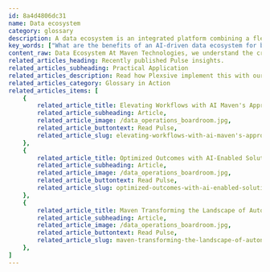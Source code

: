 ```yaml
---
id: 8a4d4806dc31
name: Data ecosystem
category: glossary
description: A data ecosystem is an integrated platform combining a flexible data architecture, scalable delivery, and AI-driven data management to enhance decision-making and streamline operations for businesses, improving performance, customer engagement, and market agility.
key_words: ["What are the benefits of an AI-driven data ecosystem for businesses", "How does a flexible data architecture improve data analysis", "What is the role of machine learning in intelligent data management", "How can a data ecosystem enhance customer engagement strategies", "What strategies are used for optimizing supply chain management with a data ecosystem", "What are the cost savings associated with modern data ecosystems", "How does cloud-first data approach unlock legacy data value", "In what ways can a data ecosystem accelerate market entry for companies", "Why is a data ecosystem important for operation process optimization", "How does Maven Technologies' data ecosystem facilitate rapid value generation"]
content_raw: Data Ecosystem At Maven Technologies, we understand the critical balance between enterprise infrastructure and applications needed to aggregate and analyze crucial information. This harmonious interplay forms what is known as a Data Ecosystem. Designed to facilitate better understanding of clients and assist in crafting superior strategies for marketing, pricing, and operations, a data ecosystem is an indispensable tool for modern businesses. Today's progressive data ecosystem, also known as a "technology stack," incorporates three fundamental elements. These are a flexible data architecture, delivery at massive scale, and intelligent data management powered by Artificial Intelligence (AI). So, what are the business benefits of this contemporary data ecosystem? 1. Higher Returns An AI-driven, cloud-first data ecosystem permits businesses to tap into higher returns by effectively utilizing and unlocking the value embedded in legacy data stores. 2. Cost Reductions This modern approach to data management helps in curbing capital expenses and data warehouse costs by transitioning to cloud solutions. The simplification and rationalization of the data landscape lead to significant cost savings. 3. Agile Market Entry and Value Generation AI-enabled data engineering allows for faster insights, significantly reducing time to market, and rendering rapid value generation. 4. Enhanced Customer Engagement With an effective data ecosystem, businesses can understand customer and market behaviors better. They can react swiftly to changing consumer needs and preferences to enhance their product or service offerings. 5. Process Optimization A key added benefit of a modern data ecosystem is the ability to optimize internal operations like supply chain management and inventory management through analysis of extensive data sets. In a nutshell, Maven Technologies provides a comprehensive data ecosystem that habitually adds value to businesses, improving performance and productivity on all fronts, empowering them to navigate the demands of the modern world.
related_articles_heading: Recently published Pulse insights.
related_articles_subheading: Practical Application
related_articles_description: Read how Plexsive implement this with our clients.
related_articles_category: Glossary in Action
related_articles_items: [
	{
		related_article_title: Elevating Workflows with AI Maven's Approach,
		related_article_subheading: Article,
		related_article_image: /data_operations_boardroom.jpg,
		related_article_buttontext: Read Pulse,
		related_article_slug: elevating-workflows-with-ai-maven's-approach
	},
	{
		related_article_title: Optimized Outcomes with AI-Enabled Solutions,
		related_article_subheading: Article,
		related_article_image: /data_operations_boardroom.jpg,
		related_article_buttontext: Read Pulse,
		related_article_slug: optimized-outcomes-with-ai-enabled-solutions
	},
	{
		related_article_title: Maven Transforming the Landscape of Autonomous Vehicles,
		related_article_subheading: Article,
		related_article_image: /data_operations_boardroom.jpg,
		related_article_buttontext: Read Pulse,
		related_article_slug: maven-transforming-the-landscape-of-autonomous-vehicles
	},
]
---
```

